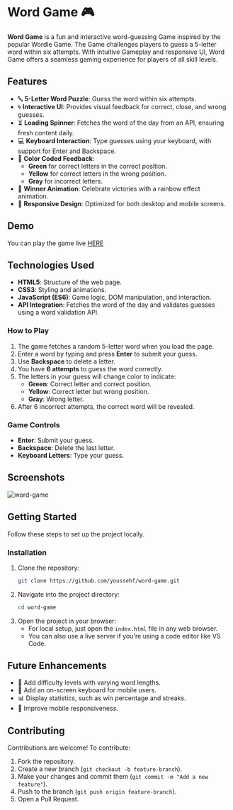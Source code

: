 # Word Game 🎮

**Word Game** is a fun and interactive word-guessing Game inspired by the popular Wordle Game. The Game challenges players to guess a 5-letter word within six attempts. With intuitive Gameplay and responsive UI, Word Game offers a seamless gaming experience for players of all skill levels.

## Features
- 🔤 **5-Letter Word Puzzle**: Guess the word within six attempts.
- 🌀 **Interactive UI**: Provides visual feedback for correct, close, and wrong guesses.
- ⏳ **Loading Spinner**: Fetches the word of the day from an API, ensuring fresh content daily.
- 💻 **Keyboard Interaction**: Type guesses using your keyboard, with support for Enter and Backspace.
- 🎨 **Color Coded Feedback**: 
  - **Green** for correct letters in the correct position.
  - **Yellow** for correct letters in the wrong position.
  - **Gray** for incorrect letters.
- 🎉 **Winner Animation**: Celebrate victories with a rainbow effect animation.
- 🔄 **Responsive Design**: Optimized for both desktop and mobile screens.

## Demo
You can play the game live [HERE](https://youssehf.github.io/word-game/)

## Technologies Used
- **HTML5**: Structure of the web page.
- **CSS3**: Styling and animations.
- **JavaScript (ES6)**: Game logic, DOM manipulation, and interaction.
- **API Integration**: Fetches the word of the day and validates guesses using a word validation API.

### How to Play
1. The game fetches a random 5-letter word when you load the page.
2. Enter a word by typing and press **Enter** to submit your guess.
3. Use **Backspace** to delete a letter.
4. You have **6 attempts** to guess the word correctly.
5. The letters in your guess will change color to indicate:
   - **Green**: Correct letter and correct position.
   - **Yellow**: Correct letter but wrong position.
   - **Gray**: Wrong letter.
6. After 6 incorrect attempts, the correct word will be revealed.

### Game Controls
- **Enter**: Submit your guess.
- **Backspace**: Delete the last letter.
- **Keyboard Letters**: Type your guess.

## Screenshots
![word-game](https://github.com/user-attachments/assets/b40258f9-da63-4323-b219-20fb603d939b)


## Getting Started
Follow these steps to set up the project locally.


### Installation
1. Clone the repository:
   ```bash
   git clone https://github.com/youssehf/word-game.git
   ```
2. Navigate into the project directory:
   ```bash
   cd word-game
   ```
3. Open the project in your browser:
   - For local setup, just open the `index.html` file in any web browser.
   - You can also use a live server if you're using a code editor like VS Code.

## Future Enhancements
- 🔢 Add difficulty levels with varying word lengths.
- 🎹 Add an on-screen keyboard for mobile users.
- 📊 Display statistics, such as win percentage and streaks.
- 📱 Improve mobile responsiveness.

## Contributing
Contributions are welcome! To contribute:
1. Fork the repository.
2. Create a new branch (`git checkout -b feature-branch`).
3. Make your changes and commit them (`git commit -m "Add a new feature"`).
4. Push to the branch (`git push origin feature-branch`).
5. Open a Pull Request.
